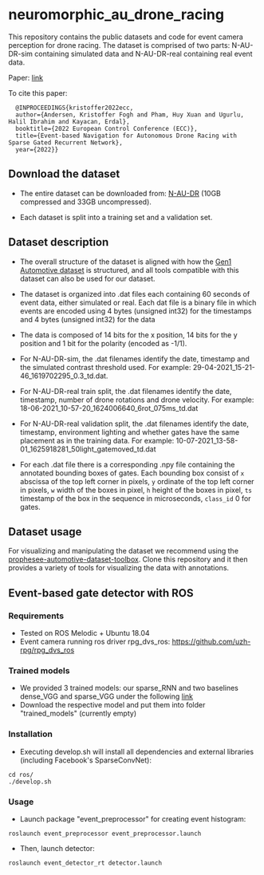 # neuromorphic_au_drone_racing
This repository contains the public datasets and code for event camera perception for drone racing. The dataset is comprised of two parts: N-AU-DR-sim containing simulated data and N-AU-DR-real containing real event data.

Paper: [link](https://arxiv.org/abs/2204.02120)

To cite this paper:

```
  @INPROCEEDINGS{kristoffer2022ecc,
  author={Andersen, Kristoffer Fogh and Pham, Huy Xuan and Ugurlu, Halil Ibrahim and Kayacan, Erdal},
  booktitle={2022 European Control Conference (ECC)}, 
  title={Event-based Navigation for Autonomous Drone Racing with Sparse Gated Recurrent Network}, 
  year={2022}}
```

## Download the dataset
- The entire dataset can be downloaded from: [N-AU-DR](https://drive.google.com/drive/folders/1InoQCxsV5SEjSLCI9hsjjMPBX8-QMu_H?usp=sharing)
(10GB compressed and 33GB uncompressed). 

- Each dataset is split into a training set and a validation set.

## Dataset description
- The overall structure of the dataset is aligned with how the [Gen1 Automotive dataset](https://www.prophesee.ai/2020/01/24/prophesee-gen1-automotive-detection-dataset/) is structured, and all tools compatible with this dataset can also be used for our dataset. 
- The dataset is organized into .dat files each containing 60 seconds of event data, either simulated or real. Each dat file is a binary file in which events are encoded using 4 bytes (unsigned int32) for the timestamps and 4 bytes (unsigned int32) for the data
- The data is composed of 14 bits for the x position, 14 bits for the y position and 1 bit for the polarity (encoded as -1/1).

- For N-AU-DR-sim, the .dat filenames identify the date, timestamp and the simulated contrast threshold used. For example: 29-04-2021_15-21-46_1619702295_0.3_td.dat. 

- For N-AU-DR-real train split, the .dat filenames identify the date, timestamp, number of drone rotations and drone velocity. For example: 18-06-2021_10-57-20_1624006640_6rot_075ms_td.dat

- For N-AU-DR-real validation split, the .dat filenames identify the date, timestamp, environment lighting and whether gates have the same placement as in the training data. For example: 10-07-2021_13-58-01_1625918281_50light_gatemoved_td.dat

- For each .dat file there is a corresponding .npy file containing the annotated bounding boxes of gates. Each bounding box consist of `x` abscissa of the top left corner in pixels, `y` ordinate of the top left corner in pixels, `w` width of the boxes in pixel, `h` height of the boxes in pixel, `ts` timestamp of the box in the sequence in microseconds, `class_id` 0 for gates.


## Dataset usage
For visualizing and manipulating the dataset we recommend using the [prophesee-automotive-dataset-toolbox](https://github.com/prophesee-ai/prophesee-automotive-dataset-toolbox). Clone this repository and it then provides a variety of tools for visualizing the data with annotations.

## Event-based gate detector with ROS

### Requirements
- Tested on ROS Melodic + Ubuntu 18.04
- Event camera running ros driver rpg_dvs_ros: https://github.com/uzh-rpg/rpg_dvs_ros
### Trained models
- We provided 3 trained models: our sparse_RNN and two baselines dense_VGG and sparse_VGG under the following [link](https://drive.google.com/drive/folders/17RMxHaaM6bpOd4dzEvmqZNyxy03sBUe0?usp=sharing)
- Download the respective model and put them into folder "trained_models" (currently empty)
### Installation
    
- Executing develop.sh will install all dependencies and external libraries (including Facebook's SparseConvNet):

```
cd ros/
./develop.sh
```

### Usage
- Launch package "event_preprocessor" for creating event histogram:

```
roslaunch event_preprocessor event_preprocessor.launch
```
- Then, launch detector: 
```
roslaunch event_detector_rt detector.launch
```

